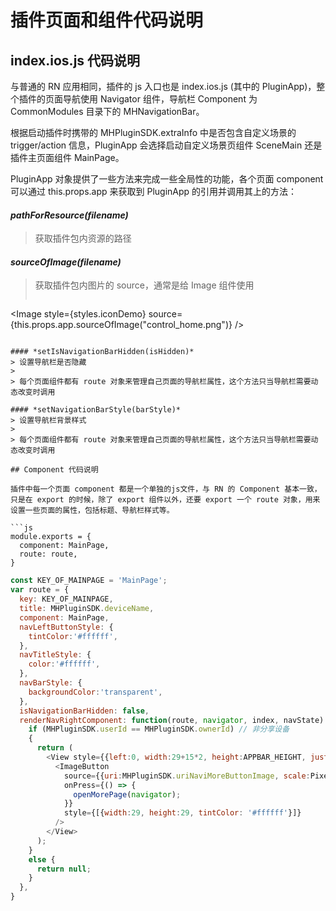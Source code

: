 # 插件页面和组件代码说明

## index.ios.js 代码说明

与普通的 RN 应用相同，插件的 js 入口也是 index.ios.js (其中的 PluginApp)，整个插件的页面导航使用 Navigator 组件，导航栏 Component 为 CommonModules 目录下的 MHNavigationBar。

根据启动插件时携带的 MHPluginSDK.extraInfo 中是否包含自定义场景的 trigger/action 信息，PluginApp 会选择启动自定义场景页组件 SceneMain 还是插件主页面组件 MainPage。

PluginApp 对象提供了一些方法来完成一些全局性的功能，各个页面 component 可以通过 this.props.app 来获取到 PluginApp 的引用并调用其上的方法：

#### *pathForResource(filename)*
> 获取插件包内资源的路径

#### *sourceOfImage(filename)*
> 获取插件包内图片的 source，通常是给 Image 组件使用
> 
> ```js
<Image style={styles.iconDemo} source={this.props.app.sourceOfImage("control_home.png")} />
```

#### *setIsNavigationBarHidden(isHidden)*
> 设置导航栏是否隐藏
> 
> 每个页面组件都有 route 对象来管理自己页面的导航栏属性，这个方法只当导航栏需要动态改变时调用

#### *setNavigationBarStyle(barStyle)*
> 设置导航栏背景样式
> 
> 每个页面组件都有 route 对象来管理自己页面的导航栏属性，这个方法只当导航栏需要动态改变时调用

## Component 代码说明

插件中每一个页面 component 都是一个单独的js文件，与 RN 的 Component 基本一致，只是在 export 的时候，除了 export 组件以外，还要 export 一个 route 对象，用来设置一些页面的属性，包括标题、导航栏样式等。

```js
module.exports = {
  component: MainPage,
  route: route,
}
```

```js
const KEY_OF_MAINPAGE = 'MainPage';
var route = {
  key: KEY_OF_MAINPAGE,
  title: MHPluginSDK.deviceName,
  component: MainPage,
  navLeftButtonStyle: {
    tintColor:'#ffffff',
  },
  navTitleStyle: {
    color:'#ffffff',
  },
  navBarStyle: {
    backgroundColor:'transparent',
  },
  isNavigationBarHidden: false,
  renderNavRightComponent: function(route, navigator, index, navState) {
    if (MHPluginSDK.userId == MHPluginSDK.ownerId) // 非分享设备
    {
      return (
        <View style={{left:0, width:29+15*2, height:APPBAR_HEIGHT, justifyContent:'center', alignItems:'center'}}>
          <ImageButton
            source={{uri:MHPluginSDK.uriNaviMoreButtonImage, scale:PixelRatio.get()}}
            onPress={() => {
              openMorePage(navigator);
            }}
            style={[{width:29, height:29, tintColor: '#ffffff'}]}
          />
        </View>
      );
    }
    else {
      return null;
    }
  },
}
```


 

